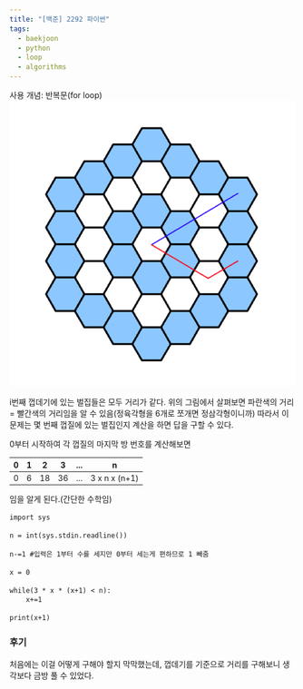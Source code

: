 ```yaml
---
title: "[백준] 2292 파이썬"
tags:
  - baekjoon
  - python
  - loop
  - algorithms
---
```

사용 개념: 반복문(for loop)
![](../images/1992.png)



i번째 껍데기에 있는 벌집들은 모두 거리가 같다. 
위의 그림에서 살펴보면 파란색의 거리 = 빨간색의 거리임을 알 수 있음(정육각형을 6개로 쪼개면 정삼각형이니까)
따라서 이 문제는 몇 번째 껍질에 있는 벌집인지 계산을 하면 답을 구할 수 있다.





0부터 시작하여 각 껍질의 마지막 방 번호를 계산해보면 

| 0   | 1   | 2   | 3   | ... | n             |
| --- | --- | --- | --- | --- | ------------- |
| 0   | 6   | 18  | 36  | ... | 3 x n x (n+1) |

임을 알게 된다.(간단한 수학임)


```
import sys

n = int(sys.stdin.readline())

n-=1 #입력은 1부터 수를 세지만 0부터 세는게 편하므로 1 빼줌

x = 0

while(3 * x * (x+1) < n):
    x+=1

print(x+1)

```

### 후기
처음에는 이걸 어떻게 구해야 할지 막막했는데, 껍데기를 기준으로 거리를 구해보니 생각보다 금방 풀 수 있었다.